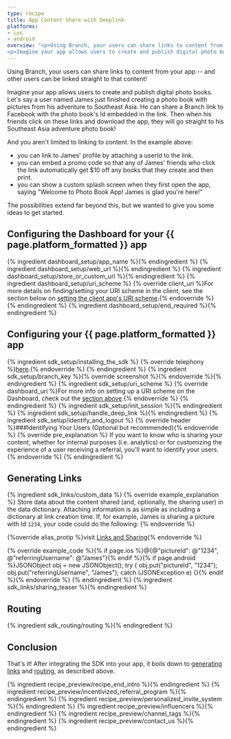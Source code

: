 ```yaml
---
type: recipe
title: App Content Share with Deeplink
platforms:
- ios
- android
overview: "<p>Using Branch, your users can share links to content from your app -- and other users can be linked straight to that content!</p>
<p>Imagine your app allows users to create and publish digital photo books. Let's say a user named James just finished creating a photo book with pictures from his adventure to Southeast Asia. He can share a Branch link to Facebook with the photo book's Id embedded in the link. Then when his friends click on these links and download the app, they will go straight to his Southeast Asia adventure photo book!</p>"
---
```


Using Branch, your users can share links to content from your app -- and other users can be linked straight to that content!

Imagine your app allows users to create and publish digital photo books. Let's say a user named James just finished creating a photo book with pictures from his adventure to Southeast Asia. He can share a Branch link to Facebook with the photo book's Id embedded in the link. Then when his friends click on these links and download the app, they will go straight to his Southeast Asia adventure photo book!

And you aren't limited to linking to content. In the example above:

* you can link to James' profile by attaching a userId to the link.
* you can embed a promo code so that any of James' friends who click the link automatically get $10 off any books that they create and then print.
* you can show a custom splash screen when they first open the app, saying "Welcome to Photo Book App! James is glad you're here!"

The possibilities extend far beyond this, but we wanted to give you some ideas to get started.


## Configuring the Dashboard for your {{ page.platform_formatted }} app
{% ingredient dashboard_setup/app_name %}{% endingredient %}
{% ingredient dashboard_setup/web_url %}{% endingredient %}
{% ingredient dashboard_setup/store_or_custom_url %}{% endingredient %}
{% ingredient dashboard_setup/uri_scheme %}
	{% override client_uri %}For more details on finding/setting your URI scheme in the client, see the section below on [setting the client app's URI scheme](/recipes/app_content_share_with_deeplink/{{page.platform}}/#uri-scheme-1).{% endoverride %}
{% endingredient %}
{% ingredient dashboard_setup/end_required %}{% endingredient %}
<!--- /Configuring the Dashboard-->


## Configuring your {{ page.platform_formatted }} app
{% ingredient sdk_setup/installing_the_sdk %}
  {% override telephony %}[here](/domains/configuring_client_apps/{{page.platform}}/#installing-the-sdk).{% endoverride %}
{% endingredient %}
{% ingredient sdk_setup/branch_key %}{% override screenshot %}{% endoverride %}{% endingredient %}
{% ingredient sdk_setup/uri_scheme %}
  {% override dashboard_uri %}For more info on setting up a URI scheme on the Dashboard, check out the [section above](/recipes/app_content_share_with_deeplink/{{page.platform}}/#uri-scheme).{% endoverride %}
{% endingredient %}
{% ingredient sdk_setup/init_session %}{% endingredient %}
{% ingredient sdk_setup/handle_deep_link %}{% endingredient %}
{% ingredient sdk_setup/identify_and_logout %}
  {% override header %}###Identifying Your Users (Optional but recommended){% endoverride %}
  {% override pre_explanation %}
  If you want to know who is sharing your content, whether for internal purposes (i.e. analytics) or for customizing the experience of a user receiving a referral, you'll want to identify your users.
  {% endoverride %}
{% endingredient %}
<!--- /Configuring the Client-->


## Generating Links

{% ingredient sdk_links/custom_data %}
  {% override example_explanation %}
  Store data about the content shared (and, optionally, the sharing user) in the data dictionary. Attaching information is as simple as including a dictionary at link creation time. If, for example, James is sharing a picture with Id `1234`, your code could do the following:
  {% endoverride %}

  {%override alias_protip %}visit [Links and Sharing](/domains/links_and_sharing/ios/#alias---the-custom-ending){% endoverride %}

  {% override example_code %}{% if page.ios %}@{@"pictureId": @"1234", @"referringUsername": @"James"}{% endif %}{% if page.android %}JSONObject obj = new JSONObject();
try {
  obj.put("pictureId", "1234");
  obj.put("referringUsername", "James");
  catch (JSONException e) {}{% endif %}{% endoverride %}
{% endingredient %}
{% ingredient sdk_links/sharing_teaser %}{% endingredient %}
<!--- /Links and Sharing-->

## Routing

{% ingredient sdk_routing/routing %}{% endingredient %}
<!--- /Routing to Content-->

## Conclusion

That's it! After integrating the SDK into your app, it boils down to [generating links](/recipes/app_content_share_with_deeplink/{{page.platform}}/#generating-links) and [routing](/recipes/app_content_share_with_deeplink/{{page.platform}}/#routing), as described above.

{% ingredient recipe_preview/recipe_end_intro %}{% endingredient %}
{% ingredient recipe_preview/incentivized_referral_program %}{% endingredient %}
{% ingredient recipe_preview/personalized_invite_system %}{% endingredient %}
{% ingredient recipe_preview/influencers %}{% endingredient %}
{% ingredient recipe_preview/channel_tags %}{% endingredient %}
{% ingredient recipe_preview/contact_us %}{% endingredient %}
